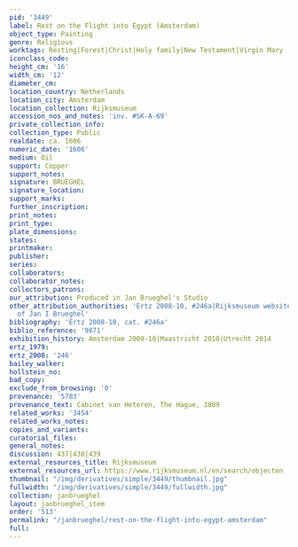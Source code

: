 ```yaml
---
pid: '3449'
label: Rest on the Flight into Egypt (Amsterdam)
object_type: Painting
genre: Religious
worktags: Resting|Forest|Christ|Holy family|New Testament|Virgin Mary
iconclass_code:
height_cm: '16'
width_cm: '12'
diameter_cm:
location_country: Netherlands
location_city: Amsterdam
location_collection: Rijksmuseum
accession_nos_and_notes: 'inv. #SK-A-69'
private_collection_info:
collection_type: Public
realdate: ca. 1606
numeric_date: '1606'
medium: Oil
support: Copper
support_notes:
signature: BRUEGHEL
signature_location:
support_marks:
further_inscription:
print_notes:
print_type:
plate_dimensions:
states:
printmaker:
publisher:
series:
collaborators:
collaborator_notes:
collectors_patrons:
our_attribution: Produced in Jan Brueghel's Studio
other_attribution_authorities: 'Ertz 2008-10, #246a|Rijksmuseum website as manner
  of Jan I Brueghel'
bibliography: 'Ertz 2008-10, cat. #246a'
biblio_reference: '9871'
exhibition_history: Amsterdam 2009-10|Maastricht 2010|Utrecht 2014
ertz_1979:
ertz_2008: '246'
bailey_walker:
hollstein_no:
bad_copy:
exclude_from_browsing: '0'
provenance: '5783'
provenance_text: Cabinet van Heteren, The Hague, 1809
related_works: '3454'
related_works_notes:
copies_and_variants:
curatorial_files:
general_notes:
discussion: 437|438|439
external_resources_title: Rijksmuseum
external_resources_url: https://www.rijksmuseum.nl/en/search/objecten
thumbnail: "/img/derivatives/simple/3449/thumbnail.jpg"
fullwidth: "/img/derivatives/simple/3449/fullwidth.jpg"
collection: janbrueghel
layout: janbrueghel_item
order: '513'
permalink: "/janbrueghel/rest-on-the-flight-into-egypt-amsterdam"
full:
---
```

